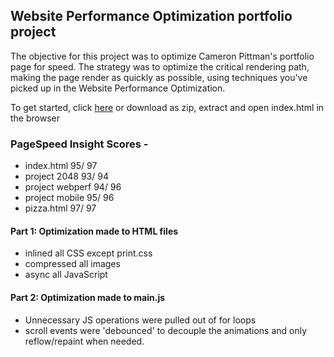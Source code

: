 ## Website Performance Optimization portfolio project

The objective for this project was to optimize Cameron Pittman's portfolio page for speed. The strategy was to optimize the critical rendering path, making the page render as quickly as possible, using techniques you've picked up in the Website Performance Optimization.

To get started, click [here](https://witchfather.github.io/Udacity-front-end-Website-optimization/) or download as zip, extract and open index.html in the browser

### PageSpeed Insight Scores - 
* index.html        95/ 97
* project 2048      93/ 94
* project webperf   94/ 96
* project mobile    95/ 96
* pizza.html        97/ 97


#### Part 1: Optimization made to HTML files
* inlined all CSS except print.css
* compressed all images
* async all JavaScript




#### Part 2: Optimization made to main.js
* Unnecessary JS operations were pulled out of for loops
* scroll events were 'debounced' to decouple the animations and only reflow/repaint when needed.


